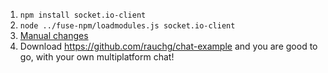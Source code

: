 
1. `npm install socket.io-client`
2. `node ../fuse-npm/loadmodules.js socket.io-client`
3. [Manual changes](https://github.com/bolav/fuse-example-using-socketio/commit/314cececf440a750e0c6b906af2a59b7d6b9cda2)
4. Download https://github.com/rauchg/chat-example and you are good to go, with your own multiplatform chat!